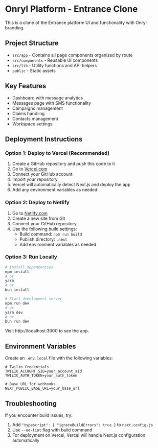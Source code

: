 # Onryl Platform - Entrance Clone

This is a clone of the Entrance platform UI and functionality with Onryl branding.

## Project Structure

- `src/app` - Contains all page components organized by route
- `src/components` - Reusable UI components
- `src/lib` - Utility functions and API helpers
- `public` - Static assets

## Key Features

- Dashboard with message analytics
- Messages page with SMS functionality
- Campaigns management
- Claims handling
- Contacts management
- Workspace settings

## Deployment Instructions

### Option 1: Deploy to Vercel (Recommended)

1. Create a GitHub repository and push this code to it
2. Go to [Vercel.com](https://vercel.com/)
3. Connect your GitHub account
4. Import your repository
5. Vercel will automatically detect Next.js and deploy the app
6. Add any environment variables as needed

### Option 2: Deploy to Netlify

1. Go to [Netlify.com](https://netlify.com/)
2. Create a new site from Git
3. Connect your GitHub repository
4. Use the following build settings:
   - Build command: `npm run build`
   - Publish directory: `.next`
   - Add environment variables as needed

### Option 3: Run Locally

```bash
# Install dependencies
npm install
# or
yarn
# or
bun install

# Start development server
npm run dev
# or
yarn dev
# or
bun run dev
```

Visit http://localhost:3000 to see the app.

## Environment Variables

Create an `.env.local` file with the following variables:
```
# Twilio Credentials
TWILIO_ACCOUNT_SID=your_account_sid
TWILIO_AUTH_TOKEN=your_auth_token

# Base URL for webhooks
NEXT_PUBLIC_BASE_URL=your_base_url
```

## Troubleshooting

If you encounter build issues, try:

1. Add `"typescript": { "ignoreBuildErrors": true }` to `next.config.js`
2. Use `--no-lint` flag with build command
3. For deployment on Vercel, Vercel will handle Next.js configuration automatically
